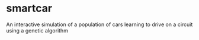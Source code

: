 # smartcar
An interactive simulation of a population of cars learning to drive on a circuit using a genetic algorithm
